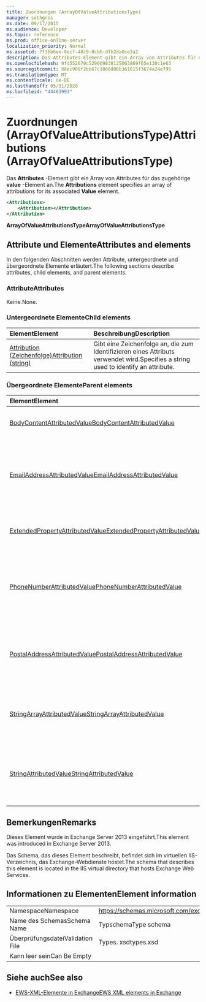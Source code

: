 ```yaml
---
title: Zuordnungen (ArrayOfValueAttributionsType)
manager: sethgros
ms.date: 09/17/2015
ms.audience: Developer
ms.topic: reference
ms.prod: office-online-server
localization_priority: Normal
ms.assetid: 7f36b6ee-8ecf-48c9-8cb6-dfb2da0ce2a2
description: Das Attributes-Element gibt ein Array von Attributes für das zugehörige Value-Element an.
ms.openlocfilehash: 9fd552670c529009838125063869f65e130c1e63
ms.sourcegitcommit: 88ec988f2bb67c1866d06b361615f3674a24e795
ms.translationtype: MT
ms.contentlocale: de-DE
ms.lasthandoff: 05/31/2020
ms.locfileid: "44463993"
---
```

# <a name="attributions-arrayofvalueattributionstype"></a><span data-ttu-id="bbb14-103">Zuordnungen (ArrayOfValueAttributionsType)</span><span class="sxs-lookup"><span data-stu-id="bbb14-103">Attributions (ArrayOfValueAttributionsType)</span></span>

<span data-ttu-id="bbb14-104">Das **Attributes** -Element gibt ein Array von Attributes für das zugehörige **value** -Element an.</span><span class="sxs-lookup"><span data-stu-id="bbb14-104">The **Attributions** element specifies an array of attributions for its associated **Value** element.</span></span> 
  
```XML
<Attributions>
    <Attribution></Attribution>
</Attribution>
```

 <span data-ttu-id="bbb14-105">**ArrayOfValueAttributionsType**</span><span class="sxs-lookup"><span data-stu-id="bbb14-105">**ArrayOfValueAttributionsType**</span></span>
## <a name="attributes-and-elements"></a><span data-ttu-id="bbb14-106">Attribute und Elemente</span><span class="sxs-lookup"><span data-stu-id="bbb14-106">Attributes and elements</span></span>

<span data-ttu-id="bbb14-107">In den folgenden Abschnitten werden Attribute, untergeordnete und übergeordnete Elemente erläutert.</span><span class="sxs-lookup"><span data-stu-id="bbb14-107">The following sections describe attributes, child elements, and parent elements.</span></span>
  
### <a name="attributes"></a><span data-ttu-id="bbb14-108">Attribute</span><span class="sxs-lookup"><span data-stu-id="bbb14-108">Attributes</span></span>

<span data-ttu-id="bbb14-109">Keine.</span><span class="sxs-lookup"><span data-stu-id="bbb14-109">None.</span></span>
  
### <a name="child-elements"></a><span data-ttu-id="bbb14-110">Untergeordnete Elemente</span><span class="sxs-lookup"><span data-stu-id="bbb14-110">Child elements</span></span>

|<span data-ttu-id="bbb14-111">**Element**</span><span class="sxs-lookup"><span data-stu-id="bbb14-111">**Element**</span></span>|<span data-ttu-id="bbb14-112">**Beschreibung**</span><span class="sxs-lookup"><span data-stu-id="bbb14-112">**Description**</span></span>|
|:-----|:-----|
|[<span data-ttu-id="bbb14-113">Attribution (Zeichenfolge)</span><span class="sxs-lookup"><span data-stu-id="bbb14-113">Attribution (string)</span></span>](attribution-string.md) <br/> |<span data-ttu-id="bbb14-114">Gibt eine Zeichenfolge an, die zum Identifizieren eines Attributs verwendet wird.</span><span class="sxs-lookup"><span data-stu-id="bbb14-114">Specifies a string used to identify an attribute.</span></span>  <br/> |
   
### <a name="parent-elements"></a><span data-ttu-id="bbb14-115">Übergeordnete Elemente</span><span class="sxs-lookup"><span data-stu-id="bbb14-115">Parent elements</span></span>

|<span data-ttu-id="bbb14-116">**Element**</span><span class="sxs-lookup"><span data-stu-id="bbb14-116">**Element**</span></span>|<span data-ttu-id="bbb14-117">**Beschreibung**</span><span class="sxs-lookup"><span data-stu-id="bbb14-117">**Description**</span></span>|
|:-----|:-----|
|[<span data-ttu-id="bbb14-118">BodyContentAttributedValue</span><span class="sxs-lookup"><span data-stu-id="bbb14-118">BodyContentAttributedValue</span></span>](bodycontentattributedvalue.md) <br/> |<span data-ttu-id="bbb14-119">Gibt den Textkörper Inhalt eines Elements an.</span><span class="sxs-lookup"><span data-stu-id="bbb14-119">Specifies the body content of an item.</span></span>  <br/> |
|[<span data-ttu-id="bbb14-120">EmailAddressAttributedValue</span><span class="sxs-lookup"><span data-stu-id="bbb14-120">EmailAddressAttributedValue</span></span>](emailaddressattributedvalue.md) <br/> |<span data-ttu-id="bbb14-121">Gibt eine Instanz eines Arrays von e-Mail-Adressen und deren zugeordneten Zuschreibungen an.</span><span class="sxs-lookup"><span data-stu-id="bbb14-121">Specifies an instance of an array of email addresses and their associated attributions.</span></span>  <br/> |
|[<span data-ttu-id="bbb14-122">ExtendedPropertyAttributedValue</span><span class="sxs-lookup"><span data-stu-id="bbb14-122">ExtendedPropertyAttributedValue</span></span>](extendedpropertyattributedvalue.md) <br/> |<span data-ttu-id="bbb14-123">Gibt erweiterte Eigenschaften für eine Rolle an.</span><span class="sxs-lookup"><span data-stu-id="bbb14-123">Specifies extended properties for a persona.</span></span>  <br/> |
|[<span data-ttu-id="bbb14-124">PhoneNumberAttributedValue</span><span class="sxs-lookup"><span data-stu-id="bbb14-124">PhoneNumberAttributedValue</span></span>](phonenumberattributedvalue.md) <br/> |<span data-ttu-id="bbb14-125">Gibt eine Instanz eines Arrays von Telefonnummern und deren zugeordneten Zuschreibungen an.</span><span class="sxs-lookup"><span data-stu-id="bbb14-125">Specifies an instance of an array of phone numbers and their associated attributions.</span></span>  <br/> |
|[<span data-ttu-id="bbb14-126">PostalAddressAttributedValue</span><span class="sxs-lookup"><span data-stu-id="bbb14-126">PostalAddressAttributedValue</span></span>](postaladdressattributedvalue.md) <br/> |<span data-ttu-id="bbb14-127">Gibt eine Instanz eines Arrays von Postadressen und deren zugeordneten Zuschreibungen an.</span><span class="sxs-lookup"><span data-stu-id="bbb14-127">Specifies an instance of an array of postal addresses and their associated attributions.</span></span>  <br/> |
|[<span data-ttu-id="bbb14-128">StringArrayAttributedValue</span><span class="sxs-lookup"><span data-stu-id="bbb14-128">StringArrayAttributedValue</span></span>](stringarrayattributedvalue.md) <br/> |<span data-ttu-id="bbb14-129">Gibt eine Instanz eines Arrays von Zeichenfolgendaten für ein Persona-Element an.</span><span class="sxs-lookup"><span data-stu-id="bbb14-129">Specifies an instance of an array of string data for a persona element.</span></span>  <br/> |
|[<span data-ttu-id="bbb14-130">StringAttributedValue</span><span class="sxs-lookup"><span data-stu-id="bbb14-130">StringAttributedValue</span></span>](stringattributedvalue.md) <br/> |<span data-ttu-id="bbb14-131">Gibt eine Instanz in einem Array von Attributen an, die mit einem Persona-Element verknüpft sind.</span><span class="sxs-lookup"><span data-stu-id="bbb14-131">Specifies an instance in an array of attributes associated with a persona element.</span></span>  <br/> |
   
## <a name="remarks"></a><span data-ttu-id="bbb14-132">Bemerkungen</span><span class="sxs-lookup"><span data-stu-id="bbb14-132">Remarks</span></span>

<span data-ttu-id="bbb14-133">Dieses Element wurde in Exchange Server 2013 eingeführt.</span><span class="sxs-lookup"><span data-stu-id="bbb14-133">This element was introduced in Exchange Server 2013.</span></span>
  
<span data-ttu-id="bbb14-134">Das Schema, das dieses Element beschreibt, befindet sich im virtuellen IIS-Verzeichnis, das Exchange-Webdienste hostet.</span><span class="sxs-lookup"><span data-stu-id="bbb14-134">The schema that describes this element is located in the IIS virtual directory that hosts Exchange Web Services.</span></span>
  
## <a name="element-information"></a><span data-ttu-id="bbb14-135">Informationen zu Elementen</span><span class="sxs-lookup"><span data-stu-id="bbb14-135">Element information</span></span>

|||
|:-----|:-----|
|<span data-ttu-id="bbb14-136">Namespace</span><span class="sxs-lookup"><span data-stu-id="bbb14-136">Namespace</span></span>  <br/> |https://schemas.microsoft.com/exchange/services/2006/types  <br/> |
|<span data-ttu-id="bbb14-137">Name des Schemas</span><span class="sxs-lookup"><span data-stu-id="bbb14-137">Schema Name</span></span>  <br/> |<span data-ttu-id="bbb14-138">Typschema</span><span class="sxs-lookup"><span data-stu-id="bbb14-138">Type schema</span></span>  <br/> |
|<span data-ttu-id="bbb14-139">Überprüfungsdatei</span><span class="sxs-lookup"><span data-stu-id="bbb14-139">Validation File</span></span>  <br/> |<span data-ttu-id="bbb14-140">Types. xsd</span><span class="sxs-lookup"><span data-stu-id="bbb14-140">types.xsd</span></span>  <br/> |
|<span data-ttu-id="bbb14-141">Kann leer sein</span><span class="sxs-lookup"><span data-stu-id="bbb14-141">Can Be Empty</span></span>  <br/> ||
   
## <a name="see-also"></a><span data-ttu-id="bbb14-142">Siehe auch</span><span class="sxs-lookup"><span data-stu-id="bbb14-142">See also</span></span>

- [<span data-ttu-id="bbb14-143">EWS-XML-Elemente in Exchange</span><span class="sxs-lookup"><span data-stu-id="bbb14-143">EWS XML elements in Exchange</span></span>](ews-xml-elements-in-exchange.md)

